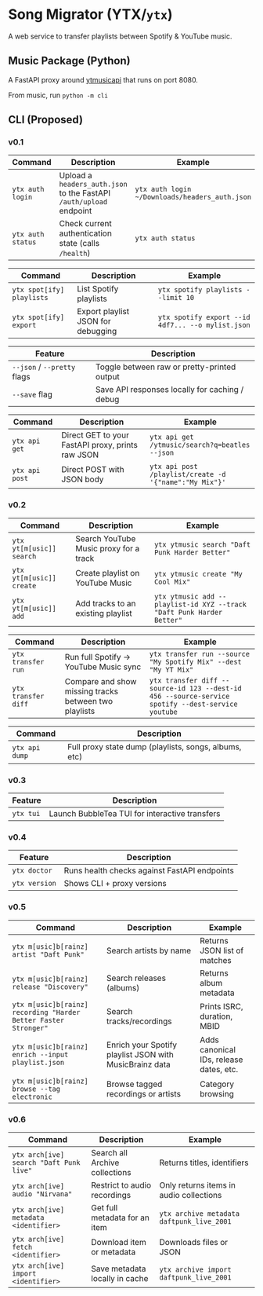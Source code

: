 # Song Migrator (YTX/`ytx`)

A web service to transfer playlists between Spotify & YouTube music.

## Music Package (Python)

A FastAPI proxy around [ytmusicapi](https://github.com/sigma67/ytmusicapi) that runs on port 8080.

From music, run `python -m cli`

## CLI (Proposed)

### v0.1

| Command           | Description                                                         | Example                                        |
| ----------------- | ------------------------------------------------------------------- | ---------------------------------------------- |
| `ytx auth login`  | Upload a `headers_auth.json` to the FastAPI `/auth/upload` endpoint | `ytx auth login ~/Downloads/headers_auth.json` |
| `ytx auth status` | Check current authentication state (calls `/health`)                | `ytx auth status`                              |

| Command                   | Description                        | Example                                           |
| ------------------------- | ---------------------------------- | ------------------------------------------------- |
| `ytx spot[ify] playlists` | List Spotify playlists             | `ytx spotify playlists --limit 10`                |
| `ytx spot[ify] export`    | Export playlist JSON for debugging | `ytx spotify export --id 4df7... --o mylist.json` |

| Feature                     | Description                                    |
| --------------------------- | ---------------------------------------------- |
| `--json` / `--pretty` flags | Toggle between raw or pretty-printed output    |
| `--save` flag               | Save API responses locally for caching / debug |

| Command        | Description                                       | Example                                                |
| -------------- | ------------------------------------------------- | ------------------------------------------------------ |
| `ytx api get`  | Direct GET to your FastAPI proxy, prints raw JSON | `ytx api get /ytmusic/search?q=beatles --json`         |
| `ytx api post` | Direct POST with JSON body                        | `ytx api post /playlist/create -d '{"name":"My Mix"}'` |

### v0.2

| Command                  | Description                            | Example                                                               |
| ------------------------ | -------------------------------------- | --------------------------------------------------------------------- |
| `ytx yt[m[usic]] search` | Search YouTube Music proxy for a track | `ytx ytmusic search "Daft Punk Harder Better"`                        |
| `ytx yt[m[usic]] create` | Create playlist on YouTube Music       | `ytx ytmusic create "My Cool Mix"`                                    |
| `ytx yt[m[usic]] add`    | Add tracks to an existing playlist     | `ytx ytmusic add --playlist-id XYZ --track "Daft Punk Harder Better"` |

| Command             | Description                                           | Example                                                                                          |
| ------------------- | ----------------------------------------------------- | ------------------------------------------------------------------------------------------------ |
| `ytx transfer run`  | Run full Spotify → YouTube Music sync                 | `ytx transfer run --source "My Spotify Mix" --dest "My YT Mix"`                                  |
| `ytx transfer diff` | Compare and show missing tracks between two playlists | `ytx transfer diff --source-id 123 --dest-id 456 --source-service spotify --dest-service youtube` |

| Command        | Description                                            |
| -------------- | ------------------------------------------------------ |
| `ytx api dump` | Full proxy state dump (playlists, songs, albums, etc) |

### v0.3

| Feature   | Description                                    |
| --------- | ---------------------------------------------- |
| `ytx tui` | Launch BubbleTea TUI for interactive transfers |

### v0.4

| Feature       | Description                                  |
| ------------- | -------------------------------------------- |
| `ytx doctor`  | Runs health checks against FastAPI endpoints |
| `ytx version` | Shows CLI + proxy versions                   |

### v0.5

| Command                                                         | Description                                             | Example                                 |
| --------------------------------------------------------------- | ------------------------------------------------------- | --------------------------------------- |
| `ytx m[usic]b[rainz] artist "Daft Punk"`                        | Search artists by name                                  | Returns JSON list of matches            |
| `ytx m[usic]b[rainz] release "Discovery"`                       | Search releases (albums)                                | Returns album metadata                  |
| `ytx m[usic]b[rainz] recording "Harder Better Faster Stronger"` | Search tracks/recordings                                | Prints ISRC, duration, MBID             |
| `ytx m[usic]b[rainz] enrich --input playlist.json`              | Enrich your Spotify playlist JSON with MusicBrainz data | Adds canonical IDs, release dates, etc. |
| `ytx m[usic]b[rainz] browse --tag electronic`                   | Browse tagged recordings or artists                     | Category browsing                       |

### v0.6

| Command                                 | Description                    | Example                                   |
| --------------------------------------- | ------------------------------ | ----------------------------------------- |
| `ytx arch[ive] search "Daft Punk live"` | Search all Archive collections | Returns titles, identifiers               |
| `ytx arch[ive] audio "Nirvana"`         | Restrict to audio recordings   | Only returns items in audio collections   |
| `ytx arch[ive] metadata <identifier>`   | Get full metadata for an item  | `ytx archive metadata daftpunk_live_2001` |
| `ytx arch[ive] fetch <identifier>`      | Download item or metadata      | Downloads files or JSON                   |
| `ytx arch[ive] import <identifier>`     | Save metadata locally in cache | `ytx archive import daftpunk_live_2001`   |
